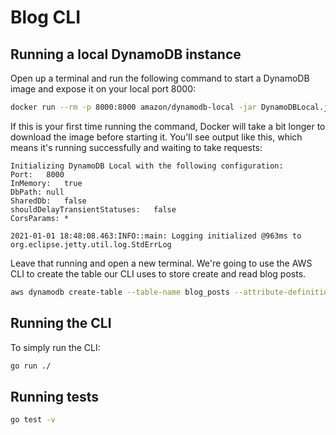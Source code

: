 # Blog CLI

## Running a local DynamoDB instance

Open up a terminal and run the following command to start a DynamoDB image and expose it on your local port 8000:


```bash
docker run --rm -p 8000:8000 amazon/dynamodb-local -jar DynamoDBLocal.jar -sharedDb -inMemory
```

If this is your first time running the command, Docker will take a bit longer to download the image before starting it. You'll see output like this, which means it's running successfully and waiting to take requests:

```
Initializing DynamoDB Local with the following configuration:
Port:	8000
InMemory:	true
DbPath:	null
SharedDb:	false
shouldDelayTransientStatuses:	false
CorsParams:	*

2021-01-01 18:48:08.463:INFO::main: Logging initialized @963ms to org.eclipse.jetty.util.log.StdErrLog
```

Leave that running and open a new terminal. We're going to use the AWS CLI to create the table our CLI uses to store create and read blog posts.

```bash
aws dynamodb create-table --table-name blog_posts --attribute-definitions AttributeName=slug,AttributeType=S --key-schema AttributeName=slug,KeyType=HASH --billing-mode PAY_PER_REQUEST --endpoint-url http://localhost:8000
```

## Running the CLI

To simply run the CLI:

```bash
go run ./
```

## Running tests

```bash
go test -v
``` 